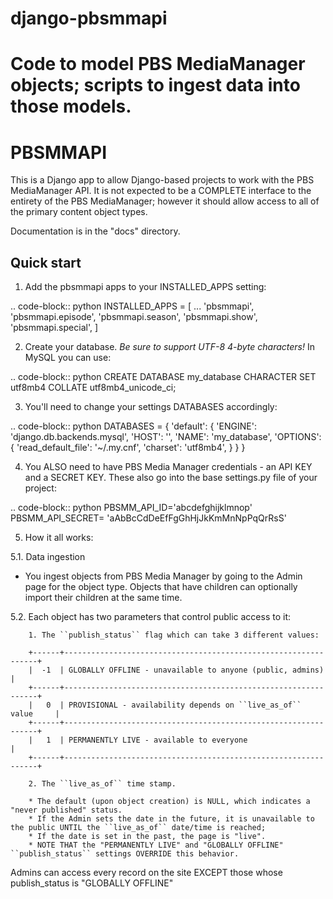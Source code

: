 # django-pbsmmapi
Code to model PBS MediaManager objects; scripts to ingest data into those models.
========
PBSMMAPI
========

This is a Django app to allow Django-based projects to work with the PBS MediaManager API.
It is not expected to be a COMPLETE interface to the entirety of the PBS MediaManager; however
it should allow access to all of the primary content object types.

Documentation is in the "docs" directory.

Quick start
-----------

1. Add the pbsmmapi apps to your INSTALLED_APPS setting:

.. code-block:: python
        INSTALLED_APPS = [
                ...
                'pbsmmapi',
                'pbsmmapi.episode',
                'pbsmmapi.season',
                'pbsmmapi.show',
                'pbsmmapi.special',
        ]
        
2. Create your database.  *Be sure to support UTF-8 4-byte characters!*   In MySQL you can use:

.. code-block:: python
        CREATE DATABASE my_database CHARACTER SET utf8mb4 COLLATE utf8mb4_unicode_ci;
    
3. You'll need to change your settings DATABASES accordingly:

.. code-block:: python
        DATABASES = {
                'default': {
                        'ENGINE': 'django.db.backends.mysql',
                        'HOST': '',
                        'NAME': 'my_database',
                        'OPTIONS': {
                                'read_default_file': '~/.my.cnf',
                                'charset': 'utf8mb4',
                        }
                }
        }

4. You ALSO need to have PBS Media Manager credentials - an API KEY and a SECRET KEY.  These also go into the base settings.py file of your project:

.. code-block:: python
        PBSMM_API_ID='abcdefghijklmnop'
        PBSMM_API_SECRET= 'aAbBcCdDeEfFgGhHjJkKmMnNpPqQrRsS'
    
5. How it all works:

5.1. Data ingestion

* You ingest objects from PBS Media Manager by going to the Admin page for the object type.  Objects that have children can optionally import their children at the same time.

5.2. Each object has two parameters that control public access to it:

        1. The ``publish_status`` flag which can take 3 different values:

        +------+----------------------------------------------------------------+
        |  -1  | GLOBALLY OFFLINE - unavailable to anyone (public, admins)      |
        +------+----------------------------------------------------------------+
        |   0  | PROVISIONAL - availability depends on ``live_as_of`` value     |
        +------+----------------------------------------------------------------+
        |   1  | PERMANENTLY LIVE - available to everyone                       |
        +------+----------------------------------------------------------------+

        2. The ``live_as_of`` time stamp.

        * The default (upon object creation) is NULL, which indicates a "never published" status.
        * If the Admin sets the date in the future, it is unavailable to the public UNTIL the ``live_as_of`` date/time is reached;
        * If the date is set in the past, the page is "live".
        * NOTE THAT the "PERMANENTLY LIVE" and "GLOBALLY OFFLINE" ``publish_status`` settings OVERRIDE this behavior.

Admins can access every record on the site EXCEPT those whose publish_status is "GLOBALLY OFFLINE"


